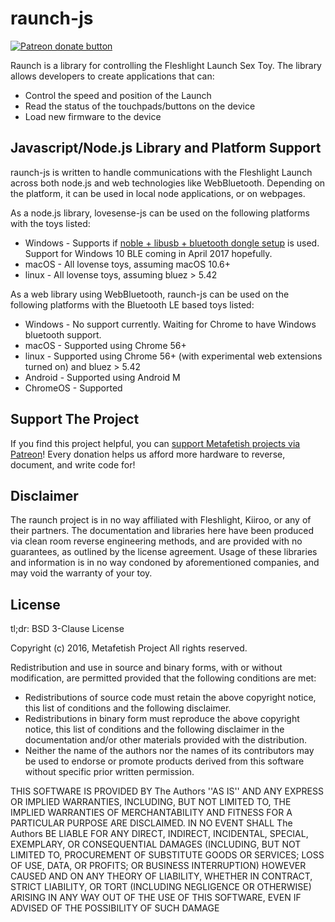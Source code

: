 # raunch-js

[![Patreon donate button](https://img.shields.io/badge/patreon-donate-yellow.svg)](https://www.patreon.com/qdot)

Raunch is a library for controlling the Fleshlight Launch Sex Toy. The
library allows developers to create applications that can:

- Control the speed and position of the Launch
- Read the status of the touchpads/buttons on the device
- Load new firmware to the device

## Javascript/Node.js Library and Platform Support

raunch-js is written to handle communications with the Fleshlight Launch
across both node.js and web technologies like WebBluetooth. Depending
on the platform, it can be used in local node applications, or on
webpages.

As a node.js library, lovesense-js can be used on the following
platforms with the toys listed:

- Windows - Supports
  if
  [noble + libusb + bluetooth dongle setup](https://github.com/sandeepmistry/node-bluetooth-hci-socket#windows) is
  used. Support for Windows 10 BLE coming in April 2017 hopefully.
- macOS - All lovense toys, assuming macOS 10.6+
- linux - All lovense toys, assuming bluez > 5.42

As a web library using WebBluetooth, raunch-js can be used on the
following platforms with the Bluetooth LE based toys listed:

- Windows - No support currently. Waiting for Chrome to have Windows
  bluetooth support.
- macOS - Supported using Chrome 56+
- linux - Supported using Chrome 56+ (with experimental web extensions
  turned on) and bluez > 5.42
- Android - Supported using Android M
- ChromeOS - Supported

## Support The Project

If you find this project helpful, you
can
[support Metafetish projects via Patreon](http://patreon.com/qdot)!
Every donation helps us afford more hardware to reverse, document, and
write code for!

## Disclaimer

The raunch project is in no way affiliated with Fleshlight, Kiiroo, or
any of their partners. The documentation and libraries here have been
produced via clean room reverse engineering methods, and are provided
with no guarantees, as outlined by the license agreement. Usage of
these libraries and information is in no way condoned by
aforementioned companies, and may void the warranty of your toy.

## License

tl;dr: BSD 3-Clause License

Copyright (c) 2016, Metafetish Project
All rights reserved.

Redistribution and use in source and binary forms, with or without
modification, are permitted provided that the following conditions are met:
* Redistributions of source code must retain the above copyright
  notice, this list of conditions and the following disclaimer.
* Redistributions in binary form must reproduce the above copyright
  notice, this list of conditions and the following disclaimer in the
  documentation and/or other materials provided with the distribution.
* Neither the name of the authors nor the names of its contributors
  may be used to endorse or promote products derived from this
  software without specific prior written permission.

THIS SOFTWARE IS PROVIDED BY The Authors ''AS IS'' AND ANY EXPRESS
OR IMPLIED WARRANTIES, INCLUDING, BUT NOT LIMITED TO, THE IMPLIED
WARRANTIES OF MERCHANTABILITY AND FITNESS FOR A PARTICULAR PURPOSE ARE
DISCLAIMED. IN NO EVENT SHALL The Authors BE LIABLE FOR ANY DIRECT,
INDIRECT, INCIDENTAL, SPECIAL, EXEMPLARY, OR CONSEQUENTIAL DAMAGES
(INCLUDING, BUT NOT LIMITED TO, PROCUREMENT OF SUBSTITUTE GOODS OR
SERVICES; LOSS OF USE, DATA, OR PROFITS; OR BUSINESS INTERRUPTION)
HOWEVER CAUSED AND ON ANY THEORY OF LIABILITY, WHETHER IN CONTRACT,
STRICT LIABILITY, OR TORT (INCLUDING NEGLIGENCE OR OTHERWISE) ARISING
IN ANY WAY OUT OF THE USE OF THIS SOFTWARE, EVEN IF ADVISED OF THE
POSSIBILITY OF SUCH DAMAGE


